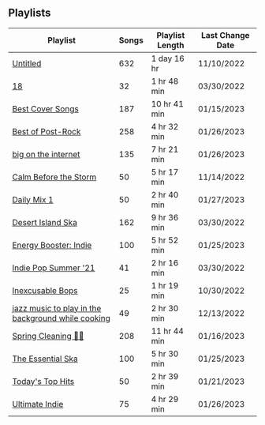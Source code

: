 ## Playlists
|Playlist | Songs | Playlist Length| Last Change Date|
|---|---|---|---|
|[Untitled](/Playlists/Pretty/3MCgdDL3VM4sNHqSVJMDXO.md) | 632 | 1 day 16 hr | 11/10/2022 | 
|[18](/Playlists/Pretty/7DrLIIvXwjSRTAaQjmZtDC.md) | 32 | 1 hr 48 min | 03/30/2022 | 
|[Best Cover Songs](/Playlists/Pretty/7qYDPkTgFw2Z9goeMSgrVC.md) | 187 | 10 hr 41 min | 01/15/2023 | 
|[Best of Post-Rock](/Playlists/Pretty/4ebKOuGNfJ5g8RdtbEBHxe.md) | 258 | 4 hr 32 min | 01/26/2023 | 
|[big on the internet](/Playlists/Pretty/37i9dQZF1DX5Vy6DFOcx00.md) | 135 | 7 hr 21 min | 01/26/2023 | 
|[Calm Before the Storm](/Playlists/Pretty/37i9dQZF1DWWTdxbiocWOL.md) | 50 | 5 hr 17 min | 11/14/2022 | 
|[Daily Mix 1](/Playlists/Pretty/37i9dQZF1E39Gzb56luQni.md) | 50 | 2 hr 40 min | 01/27/2023 | 
|[Desert Island Ska](/Playlists/Pretty/7AodoCcN7r6zCDut0GnG8g.md) | 162 | 9 hr 36 min | 03/30/2022 | 
|[Energy Booster: Indie](/Playlists/Pretty/37i9dQZF1DX8hY56Fq3fM0.md) | 100 | 5 hr 52 min | 01/25/2023 | 
|[Indie Pop Summer '21](/Playlists/Pretty/4BcXTPzIirZmyzp2jj1k5n.md) | 41 | 2 hr 16 min | 03/30/2022 | 
|[Inexcusable Bops](/Playlists/Pretty/1EsozxnoOIr5u6iMfmobfh.md) | 25 | 1 hr 19 min | 10/30/2022 | 
|[jazz music to play in the background while cooking](/Playlists/Pretty/5TrM2C1a4McxIlFMgxgEHi.md) | 49 | 2 hr 30 min | 12/13/2022 | 
|[Spring Cleaning 🧼🧹](/Playlists/Pretty/3R4JUoD8HBVxgAXGRHp6Q9.md) | 208 | 11 hr 44 min | 01/16/2023 | 
|[The Essential Ska](/Playlists/Pretty/37i9dQZF1DX7WJ4yDmRK8R.md) | 100 | 5 hr 30 min | 01/25/2023 | 
|[Today's Top Hits](/Playlists/Pretty/37i9dQZF1DXcBWIGoYBM5M.md) | 50 | 2 hr 39 min | 01/21/2023 | 
|[Ultimate Indie](/Playlists/Pretty/37i9dQZF1DX2Nc3B70tvx0.md) | 75 | 4 hr 29 min | 01/26/2023 | 
